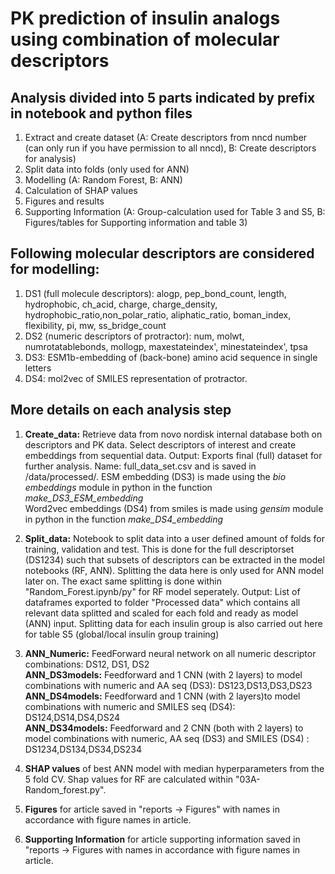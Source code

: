 # PK prediction of insulin analogs using combination of molecular descriptors

## Analysis divided into 5 parts indicated by prefix in notebook and python files
1. Extract and create dataset (A: Create descriptors from nncd number (can only run if you have permission to all nncd), B: Create descriptors for analysis)
2. Split data into folds (only used for ANN)
3. Modelling (A: Random Forest, B: ANN)
4. Calculation of SHAP values
5. Figures and results
6. Supporting Information (A: Group-calculation used for Table 3 and S5, B: Figures/tables for Supporting information and table 3)

## Following molecular descriptors are considered for modelling:
1. DS1 (full molecule descriptors): alogp, pep_bond_count, length, hydrophobic, ch_acid, charge, charge_density,
       hydrophobic_ratio,non_polar_ratio, aliphatic_ratio,
       boman_index, flexibility, pi, mw, ss_bridge_count
2. DS2 (numeric descriptors of protractor): num, molwt, numrotatablebonds, mollogp,
       maxestateindex', minestateindex', tpsa
3. DS3: ESM1b-embedding of (back-bone) amino acid sequence in single letters
4. DS4: mol2vec of SMILES representation of protractor.

## More details on each analysis step

1. **Create_data:** Retrieve data from novo nordisk internal database both on descriptors and PK data.
    Select descriptors of interest and create embeddings from sequential data.
    Output: Exports final (full) dataset for further analysis. Name: full_data_set.csv and is saved in /data/processed/. 
    ESM embedding (DS3) is made using the *bio embeddings* module in python in the function *make_DS3_ESM_embedding*  
    Word2vec embeddings (DS4) from smiles is made using *gensim* module in python in the function *make_DS4_embedding*
    
2. **Split_data:** Notebook to split data into a user defined amount of folds for training, validation and test. This is done for the full descriptorset (DS1234) such that subsets of descriptors can be extracted in the model notebooks (RF, ANN).
    Splitting the data here is only used for ANN model later on. The exact same splitting is done within "Random_Forest.ipynb/py" for RF model seperately.
    Output: List of dataframes exported to folder "Processed data" which contains all relevant data splitted and scaled for each fold and ready as model (ANN) input.
    Splitting data for each insulin group is also carried out here for table S5 (global/local insulin group training)

3.  **ANN_Numeric:** FeedForward neural network on all numeric descriptor combinations: DS12, DS1, DS2  
    **ANN_DS3models:** Feedforward and 1 CNN (with 2 layers) to model combinations with numeric and AA seq (DS3): DS123,DS13,DS3,DS23  
    **ANN_DS4models:** Feedforward and 1 CNN (with 2 layers)to model  combinations with numeric and SMILES seq (DS4): DS124,DS14,DS4,DS24  
    **ANN_DS34models:** Feedforward and 2 CNN (both with 2 layers) to model combinations with numeric, AA seq (DS3) and SMILES (DS4) : DS1234,DS134,DS34,DS234  
    
4. **SHAP values** of best ANN model with median hyperparameters from the 5 fold CV. Shap values for RF are calculated within "03A-Random_forest.py". 

5. **Figures** for article saved in "reports -> Figures" with names in accordance with figure names in article.
6. **Supporting Information** for article supporting information saved in "reports -> Figures with names in accordance with figure names in article.
    

